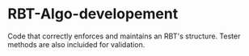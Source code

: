 # RBT-Algo-developement
Code that correctly enforces and maintains an RBT's structure. Tester methods are also incluided for validation.
